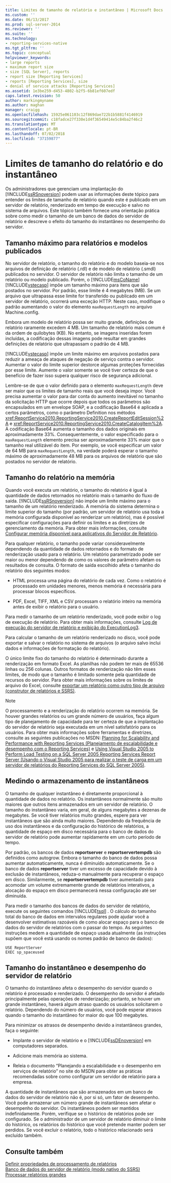 ```yaml
---
title: Limites de tamanho de relatório e instantâneo | Microsoft Docs
ms.custom: ''
ms.date: 06/13/2017
ms.prod: sql-server-2014
ms.reviewer: ''
ms.suite: ''
ms.technology:
- reporting-services-native
ms.tgt_pltfrm: ''
ms.topic: conceptual
helpviewer_keywords:
- large reports
- maximum report size
- size [SQL Server], reports
- report size [Reporting Services]
- reports [Reporting Services], size
- denial of service attacks [Reporting Services]
ms.assetid: 1e3be259-d453-4802-b2f5-6b81ef607edf
caps.latest.revision: 50
author: markingmyname
ms.author: maghan
manager: craigg
ms.openlocfilehash: 15925e061103c12f869dae722b1b5881f4146919
ms.sourcegitcommit: c18fadce27f330e1d4f36549414e5c84ba2f46c2
ms.translationtype: MT
ms.contentlocale: pt-BR
ms.lasthandoff: 07/02/2018
ms.locfileid: "37159877"
---
```

# <a name="report-and-snapshot-size-limits"></a>Limites de tamanho do relatório e do instantâneo
  Os administradores que gerenciam uma implantação do [!INCLUDE[ssRSnoversion](../../includes/ssrsnoversion-md.md)] podem usar as informações deste tópico para entender os limites de tamanho de relatório quando este é publicado em um servidor de relatório, renderizado em tempo de execução e salvo no sistema de arquivos. Este tópico também fornece uma orientação prática sobre como medir o tamanho de um banco de dados do servidor de relatório e descreve o efeito do tamanho do instantâneo no desempenho do servidor.  
  
## <a name="maximum-size-for-published-reports-and-models"></a>Tamanho máximo para relatórios e modelos publicados  
 No servidor de relatório, o tamanho do relatório e do modelo baseia-se nos arquivos de definição de relatório (.rdl) e de modelo de relatório (.smdl) publicados no servidor. O servidor de relatório não limita o tamanho de um relatório ou modelo publicado. Porém, o [!INCLUDE[msCoName](../../includes/msconame-md.md)] [!INCLUDE[vstecasp](../../includes/vstecasp-md.md)] impõe um tamanho máximo para itens que são postados no servidor. Por padrão, esse limite é 4 megabytes (MB). Se um arquivo que ultrapassa esse limite for transferido ou publicado em um servidor de relatório, ocorrerá uma exceção HTTP. Neste caso, modifique o padrão aumentando o valor do elemento `maxRequestLength` no arquivo Machine.config.  
  
 Embora um modelo de relatório possa ser muito grande, definições de relatório raramente excedem 4 MB. Um tamanho de relatório mais comum é da ordem de quilobytes (KB). No entanto, se imagens inseridas forem incluídas, a codificação dessas imagens pode resultar em grandes definições de relatório que ultrapassam o padrão de 4 MB.  
  
 [!INCLUDE[vstecasp](../../includes/vstecasp-md.md)] impõe um limite máximo em arquivos postados para reduzir a ameaça de ataques de negação de serviço contra o servidor. Aumentar o valor do limite superior destorce algumas proteções fornecidas por esse limite. Aumente o valor somente se você tiver certeza de que o benefício de fazer isso supera qualquer risco de segurança adicional.  
  
 Lembre-se de que o valor definido para o elemento `maxRequestLength` deve ser maior que os limites de tamanho reais que você deseja impor. Você precisa aumentar o valor para dar conta do aumento inevitável no tamanho da solicitação HTTP que ocorre depois que todos os parâmetros são encapsulados em um envelope SOAP, e a codificação Base64 é aplicada a certos parâmetros, como o parâmetro Definition nos métodos <xref:ReportService2010.ReportingService2010.CreateReportEditSession%2A> e <xref:ReportService2010.ReportingService2010.CreateCatalogItem%2A>. A codificação Base64 aumenta o tamanho dos dados originais em aproximadamente 33%. Consequentemente, o valor especificado para o `maxRequestLength` elemento precisa ser aproximadamente 33% maior que o tamanho real utilizável do item. Por exemplo, se você especificar um valor de 64 MB para `maxRequestLength`, na verdade poderá esperar o tamanho máximo de aproximadamente 48 MB para os arquivos de relatório que são postados no servidor de relatório.  
  
## <a name="report-size-in-memory"></a>Tamanho do relatório na memória  
 Quando você executa um relatório, o tamanho do relatório é igual à quantidade de dados retornados no relatório mais o tamanho do fluxo de saída. [!INCLUDE[ssRSnoversion](../../includes/ssrsnoversion-md.md)] não impõe um limite máximo para o tamanho de um relatório renderizado. A memória do sistema determina o limite superior do tamanho (por padrão, um servidor de relatório usa toda a memória configurada disponível ao renderizar um relatório), mas é possível especificar configurações para definir os limites e as diretrizes de gerenciamento da memória. Para obter mais informações, consulte [Configurar memória disponível para aplicativos do Servidor de Relatório](../report-server/configure-available-memory-for-report-server-applications.md).  
  
 Para qualquer relatório, o tamanho pode variar consideravelmente dependendo da quantidade de dados retornados e do formato de renderização usado para o relatório. Um relatório parametrizado pode ser maior ou menor dependendo de como os valores de parâmetro afetam os resultados de consulta. O formato de saída escolhido afeta o tamanho do relatório dos seguintes modos:  
  
-   HTML processa uma página do relatório de cada vez. Como o relatório é processado em unidades menores, menos memória é necessária para processar blocos específicos.  
  
-   PDF, Excel, TIFF, XML e CSV processam o relatório inteiro na memória antes de exibir o relatório para o usuário.  
  
 Para medir o tamanho de um relatório renderizado, você pode exibir o log de execução de relatório. Para obter mais informações, consulte [Log de execução do servidor de relatório e exibição do ExecutionLog3](report-server-executionlog-and-the-executionlog3-view.md).  
  
 Para calcular o tamanho de um relatório renderizado no disco, você pode exportar e salvar o relatório no sistema de arquivos (o arquivo salvo inclui dados e informações de formatação do relatório).  
  
 O único limite fixo do tamanho do relatório é determinado durante a renderização em formato Excel. As planilhas não podem ter mais de 65536 linhas ou 256 colunas. Outros formatos de renderização não têm esses limites, de modo que o tamanho é limitado somente pela quantidade de recursos do servidor. Para obter mais informações sobre os limites de arquivo do Excel, consulte [exportar um relatório como outro tipo de arquivo &#40;construtor de relatórios e SSRS&#41;](../export-a-report-as-another-file-type-report-builder-and-ssrs.md).  
  
> [!NOTE]  
>  O processamento e a renderização do relatório ocorrem na memória. Se houver grandes relatórios ou um grande número de usuários, faça algum tipo de planejamento de capacidade para ter certeza de que a implantação do servidor de relatório seja executada em um nível satisfatório para os usuários. Para obter mais informações sobre ferramentas e diretrizes, consulte as seguintes publicações no MSDN: [Planning for Scalability and Performance with Reporting Services (Planejamento de escalabilidade e desempenho com o Reporting Services)](http://go.microsoft.com/fwlink/?LinkID=70650) e [Using Visual Studio 2005 to Perform Load Testing on a SQL Server 2005 Reporting Services Report Server (Usando o Visual Studio 2005 para realizar o teste de carga em um servidor de relatórios do Reporting Services do SQL Server 2005)](http://go.microsoft.com/fwlink/?LinkID=77519).  
  
## <a name="measuring-snapshot-storage"></a>Medindo o armazenamento de instantâneos  
 O tamanho de qualquer instantâneo é diretamente proporcional à quantidade de dados no relatório. Os instantâneos normalmente são muito maiores que outros itens armazenados em um servidor de relatório. O tamanho do instantâneo varia, em geral, de alguns megabytes a dezenas de megabytes. Se você tiver relatórios muito grandes, espere para ver instantâneos que são ainda muito maiores. Dependendo da frequência de uso dos instantâneos e da configuração do histórico de relatórios, a quantidade de espaço em disco necessária para o banco de dados do servidor de relatório pode aumentar rapidamente em um curto período de tempo.  
  
 Por padrão, os bancos de dados **reportserver** e **reportservertempdb** são definidos como autogrow. Embora o tamanho do banco de dados possa aumentar automaticamente, nunca é diminuído automaticamente. Se o banco de dados **reportserver** tiver um excesso de capacidade devido à exclusão de instantâneos, reduza-o manualmente para recuperar o espaço em disco. Similarmente, se **reportservertempdb** tiver aumentado para acomodar um volume extremamente grande de relatórios interativos, a alocação do espaço em disco permanecerá nessa configuração até ser diminuída.  
  
 Para medir o tamanho dos bancos de dados do servidor de relatório, execute os seguintes comandos [!INCLUDE[tsql](../../includes/tsql-md.md)] . O cálculo do tamanho total do banco de dados em intervalos regulares pode ajudar você a desenvolver estimativas razoáveis de como alocar espaço para o banco de dados do servidor de relatórios com o passar do tempo. As seguintes instruções medem a quantidade de espaço usada atualmente (as instruções supõem que você está usando os nomes padrão de banco de dados):  
  
```  
USE ReportServer  
EXEC sp_spaceused  
```  
  
## <a name="snapshot-size-and-report-server-performance"></a>Tamanho do instantâneo e desempenho do servidor de relatório  
 O tamanho do instantâneo afeta o desempenho do servidor quando o relatório é processado e renderizado. O desempenho do servidor é afetado principalmente pelas operações de renderização; portanto, se houver um grande instantâneo, haverá algum atraso quando os usuários solicitarem o relatório. Dependendo do número de usuários, você pode esperar atrasos quando o tamanho do instantâneo for maior do que 100 megabytes.  
  
 Para minimizar os atrasos de desempenho devido a instantâneos grandes, faça o seguinte:  
  
-   Implante o servidor de relatório e o [!INCLUDE[ssDEnoversion](../../includes/ssdenoversion-md.md)] em computadores separados.  
  
-   Adicione mais memória ao sistema.  
  
-   Releia o documento “Planejando a escalabilidade e o desempenho em serviços de relatório” no site do MSDN para obter as práticas recomendadas sobre como configurar um servidor de relatório para a empresa.  
  
 A quantidade de instantâneos que são armazenados em um banco de dados do servidor de relatório não é, por si só, um fator de desempenho. Você pode armazenar um número grande de instantâneos sem afetar o desempenho do servidor. Os instantâneos podem ser mantidos indefinidamente. Porém, verifique se o histórico de relatórios pode ser configurado. Se o administrador de um servidor de relatório diminuir o limite do histórico, os relatórios do histórico que você pretende manter podem ser perdidos. Se você excluir o relatório, todo o histórico relacionado será excluído também.  
  
## <a name="see-also"></a>Consulte também  
 [Definir propriedades de processamento de relatórios](set-report-processing-properties.md)   
 [Banco de dados do servidor de relatório &#40;modo nativo do SSRS&#41;](report-server-database-ssrs-native-mode.md)   
 [Processar relatórios grandes](process-large-reports.md)  
  
  
